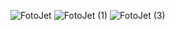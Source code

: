 ![FotoJet](https://user-images.githubusercontent.com/48566079/127742395-2b5d4f67-518c-449f-9df7-f2e349b06810.jpg)
![FotoJet (1)](https://user-images.githubusercontent.com/48566079/127742402-fc23b9c6-de97-4fea-9450-2aa4f017375a.jpg)
![FotoJet (3)](https://user-images.githubusercontent.com/48566079/127742450-cb1bc027-e185-41d8-bad3-76b9f3311b95.jpg)
